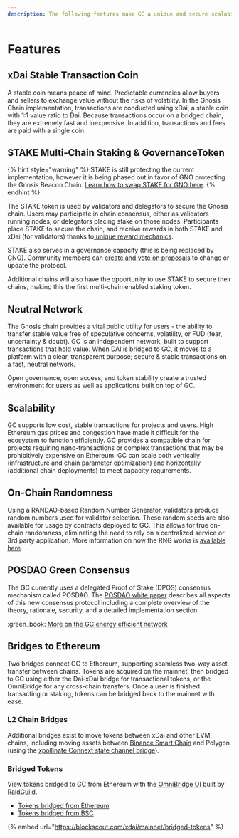 ```yaml
---
description: The following features make GC a unique and secure scalability solution.
---
```


# Features

## xDai Stable Transaction Coin

A stable coin means peace of mind. Predictable currencies allow buyers and sellers to exchange value without the risks of volatility. In the Gnosis Chain implementation, transactions are conducted using xDai, a stable coin with 1:1 value ratio to Dai. Because transactions occur on a bridged chain, they are extremely fast and inexpensive. In addition, transactions and fees are paid with a single coin.

## STAKE Multi-Chain Staking & GovernanceToken

{% hint style="warning" %}
STAKE is still protecting the current implementation, however it is being phased out in favor of GNO protecting the Gnosis Beacon Chain. [Learn how to swap STAKE for GNO here](../for-stakers/stake-gno-swap.md).
{% endhint %}

The STAKE token is used by validators and delegators to secure the Gnosis chain. Users may participate in chain consensus, either as validators running nodes, or delegators placing stake on those nodes. Participants place STAKE to secure the chain, and receive rewards in both STAKE and xDai (for validators) thanks to[ unique reward mechanics](../for-stakers/stake-token/stake-reward-mechanics/).

STAKE also serves in a governance capacity (this is being replaced by GNO). Community members can [create and vote on proposals](../for-users/governance/stake-weighted-voting/) to change or update the protocol.

Additional chains will also have the opportunity to use STAKE to secure their chains, making this the first multi-chain enabled staking token.

## Neutral Network

The Gnosis chain provides a vital public utility for users - the ability to transfer stable value free of speculative concerns, volatility, or FUD (fear, uncertainty & doubt). GC is an independent network, built to support transactions that hold value. When DAI is bridged to GC, it moves to a platform with a clear, transparent purpose; secure & stable transactions on a fast, neutral network.

Open governance, open access, and token stability create a trusted environment for users as well as applications built on top of GC.

## Scalability&#x20;

GC supports low cost, stable transactions for projects and users. High Ethereum gas prices and congestion have made it difficult for the ecosystem to function efficiently. GC provides a compatible chain for projects requiring nano-transactions or complex transactions that may be prohibitively expensive on Ethereum.  GC can scale both vertically (infrastructure and chain parameter optimization) and horizontally (additional chain deployments) to meet capacity requirements.&#x20;

## On-Chain Randomness

Using a RANDAO-based Random Number Generator, validators produce random numbers used for validator selection. These random seeds are also available for usage by contracts deployed to GC. This allows for true on-chain randomness, eliminating the need to rely on a centralized service or 3rd party application. More information on how the RNG works is [available here](../for-developers/on-chain-random-numbers/).

## POSDAO Green Consensus

The GC currently uses a delegated Proof of Stake (DPOS) consensus mechanism called POSDAO. The [POSDAO white paper](../for-validators/posdao-whitepaper.md) describes all aspects of this new consensus protocol including a complete overview of the theory, rationale, security, and a detailed implementation section.

:green\_book:[ More on the GC energy efficient network](news-and-information/xdai-energy-efficiency/)

## Bridges to Ethereum

Two bridges connect GC to Ethereum, supporting seamless two-way asset transfer between chains. Tokens are acquired on the mainnet, then bridged to GC using either the Dai-xDai bridge for transactional tokens, or the OmniBridge for any cross-chain transfers. Once a user is finished transacting or staking, tokens can be bridged back to the mainnet with ease.

### L2 Chain Bridges

Additional bridges exist to move tokens between xDai and other EVM chains, including moving assets between [Binance Smart Chain](https://bsc-to-xdai-omnibridge.web.app) and Polygon (using the [xpollinate Connext state channel bridge](https://www.xpollinate.io)).

### Bridged Tokens

View tokens bridged to GC from Ethereum with the [OmniBridge UI ](https://xdai-omnibridge.web.app)built by [RaidGuild](https://raidguild.org).

* [Tokens bridged from Ethereum](https://blockscout.com/xdai/mainnet/bridged-tokens/eth)
* [Tokens bridged from BSC](https://blockscout.com/xdai/mainnet/bridged-tokens/bsc)

{% embed url="https://blockscout.com/xdai/mainnet/bridged-tokens" %}
